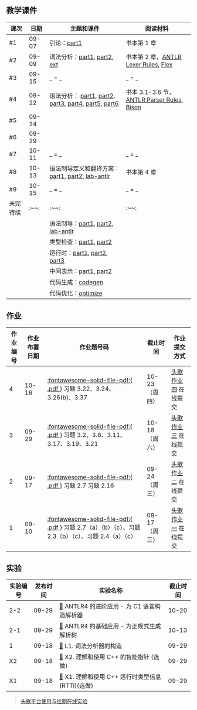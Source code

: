 ## 教学课件

| 课次     | 日期  | 主题和课件                                                                                                                                                                                                                                                                                                        | 阅读材料                                                                                                                                            |
| -------- | ----- | ----------------------------------------------------------------------------------------------------------------------------------------------------------------------------------------------------------------------------------------------------------------------------------------------------------------- | --------------------------------------------------------------------------------------------------------------------------------------------------- |
| #1       | 09-07 | 引论：[part1](./slides/01-intro.pdf)                                                                                                                                                                                                                                                                              | 书本第 1 章                                                                                                                                         |
| #2       | 09-09 | 词法分析：[part1](./slides/02-lexicalAnalysis-Part1.pdf), [part2](./slides/02-lexicalAnalysis-Part2.pdf), [ext](./slides/02-lexicalAnalysis-Ext.pdf)                                                                                                                                                              | 书本第 2 章，[ANTLR Lexer Rules](https://github.com/antlr/antlr4/blob/master/doc/lexer-rules.md), [Flex](https://github.com/westes/flex/releases)   |
| #3       | 09-15 | _ = _                                                                                                                                                                                                                                                                                                             | _ = _                                                                                                                                               |
| #4       | 09-22 | 语法分析： [part1](./slides/2024/03-parsing-part1.pdf), [part2](./slides/2024/03-parsing-part2-topdown.pdf), [part3](./slides/2024/03-parsing-part3-antlr.pdf), [part4](./slides/2024/03-parsing-part4-bottomup.pdf), [part5](./slides/2024/03-parsing-part5-lr.pdf), [part6](./slides/2024/03-parsing-part6.pdf) | 书本 3.1-3.6 节，[ANTLR Parser Rules](https://github.com/antlr/antlr4/blob/master/doc/parser-rules.md), [Bison](http://www.gnu.org/software/bison/) |
| #5       | 09-24 |                                                                                                                                                                                                                                                                                                                   |                                                                                                                                                     |
| #6       | 09-29 |                                                                                                                                                                                                                                                                                                                   |                                                                                                                                                     |
| #7       | 10-11 | _ = _                                                                                                                                                                                                                                                                                                             | _ = _                                                                                                                                               |
| #8       | 10-13 | 语法制导定义和翻译方案： [part1](./slides/2024/04-syntaxdirect-part1.pdf), [part2](./slides/2024/04-syntaxdirect-part2.pdf), [lab-antlr](./slides/2024/04-syntaxdirect-labAntlr.pdf)                                                                                                                              | 书本第 4 章                                                                                                                                         |
| #9       | 10-15 | _ = _                                                                                                                                                                                                                                                                                                             | _ = _                                                                                                                                               |
| 未完待续 | :~~:  | :~~:                                                                                                                                                                                                                                                                                                              | :~~:                                                                                                                                                |
|          |       | 语法制导：[part1](./slides/2024/04-syntaxdirect-part1.pdf), [part2](./slides/2024/04-syntaxdirect-part2.pdf), [lab-antlr](./slides/2024/04-syntaxdirect-labAntlr.pdf)                                                                                                                                             |                                                                                                                                                     |
|          |       | 类型检查：[part1](./slides/2024/05-typecheck-Part1.pdf), [part2](./slides/2024/05-typecheck-Part2.pdf)                                                                                                                                                                                                            |                                                                                                                                                     |
|          |       | 运行时：[part1](./slides/2024/06-runtime-part1.pdf), [part2](./slides/2024/06-runtime-part2.pdf), [part3](./slides/2024/06-runtime-part3.pdf)                                                                                                                                                                     |                                                                                                                                                     |
|          |       | 中间表示：[part1](./slides/2024/07-ir-part1.pdf), [part2](./slides/2024/07-ir-part2.pdf)                                                                                                                                                                                                                          |                                                                                                                                                     |
|          |       | 代码生成：[codegen](./slides/2024/08-codegen.pdf)                                                                                                                                                                                                                                                                 |                                                                                                                                                     |
|          |       | 代码优化：[optimize](./slides/2024/09-optimize.pdf)                                                                                                                                                                                                                                                               |                                                                                                                                                     |

## 作业

| 作业编号 | 作业布置日期 | 作业题号码                                                                                                                                                                          | 截止时间      | 作业提交方式                                                                                  |
| -------- | ------------ | ----------------------------------------------------------------------------------------------------------------------------------------------------------------------------------- | ------------- | --------------------------------------------------------------------------------------------- |
| 4        | 10-16        | [:fontawesome-solid-file-pdf:{ .pdf }](http://staff.ustc.edu.cn/~yuzhang/compiler/book_compiler_hep_v4.pdf#page=175) 习题 3.22、3.24、3.26(b)、3.37                                 | 10-23（周四） | [头歌作业四](https://educoder.ustc.edu.cn/classrooms/212/common_homework/502/detail) 在线提交 |
| 3        | 09-29        | [:fontawesome-solid-file-pdf:{ .pdf }](http://staff.ustc.edu.cn/~yuzhang/compiler/book_compiler_hep_v4.pdf#page=172) 习题 3.2、3.8、3.11、3.17、3.19、3.21                          | 10-18（周六） | [头歌作业三](https://educoder.ustc.edu.cn/classrooms/212/common_homework/499/detail) 在线提交 |
| 2        | 09-17        | [:fontawesome-solid-file-pdf:{ .pdf }](http://staff.ustc.edu.cn/~yuzhang/compiler/book_compiler_hep_v4.pdf#page=82) 习题 2.7 习题 2.16                                              | 09-24（周三） | [头歌作业二](https://educoder.ustc.edu.cn/classrooms/212/common_homework/498/detail) 在线提交 |
| 1        | 09-10        | [:fontawesome-solid-file-pdf:{ .pdf }](http://staff.ustc.edu.cn/~yuzhang/compiler/book_compiler_hep_v4.pdf#page=81) 习题 2.7（a）（b）（c）、习题 2.3（b）（c）、习题 2.4（a）（c） | 09-17（周三） | [头歌作业一](https://educoder.ustc.edu.cn/classrooms/212/common_homework/494/detail) 在线提交 |

## 实验

| 实验编号 | 发布时间 | 实验名称                                                                                                                               | 截止时间 |
| -------- | -------- | -------------------------------------------------------------------------------------------------------------------------------------- | -------- |
| 2-2      | 09-29    | [:link:](https://educoder.ustc.edu.cn/classrooms/212/shixun_homework/501/detail?tabs=0) ANTLR4 的进阶应用 - 为 C1 语言构造解析器       | 10-20    |
| 2-1      | 09-29    | [:link:](https://educoder.ustc.edu.cn/classrooms/212/shixun_homework/500/detail?tabs=0) ANTLR4 的基础应用 - 为正规式生成解析树         | 10-13    |
| 1        | 09-18    | [:link:](https://educoder.ustc.edu.cn/classrooms/212/shixun_homework/495/detail?tabs=0) L1. 词法分析器的构造                           | 09-29    |
| X2       | 09-18    | [:link:](https://educoder.ustc.edu.cn/classrooms/212/shixun_homework/497/detail?tabs=0) X2. 理解和使用 C++ 的智能指针 (选做)           | 09-29    |
| X1       | 09-18    | [:link:](https://educoder.ustc.edu.cn/classrooms/212/shixun_homework/496/detail?tabs=0) X1. 理解和使用 C++ 运行时类型信息 (RTTI)(选做) | 09-29    |

> [头歌平台使用与往期在线实验](./common/educoder.md)
